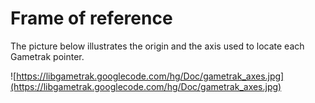 # Frame of reference #

The picture below illustrates the origin and the axis used to locate each Gametrak pointer.


![https://libgametrak.googlecode.com/hg/Doc/gametrak_axes.jpg](https://libgametrak.googlecode.com/hg/Doc/gametrak_axes.jpg)